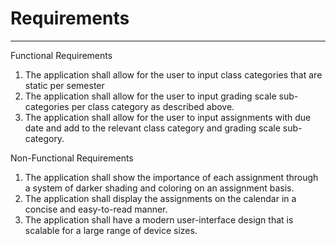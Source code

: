 # Requirements


* * *

Functional Requirements
1. The application shall allow for the user to input class categories that are static per semester
2. The application shall allow for the user to input grading scale sub-categories per class category as described above.
3. The application shall allow for the user to input assignments with due date and add to the relevant class category and grading scale sub-category.

Non-Functional Requirements
1. The application shall show the importance of each assignment through a system of darker shading and coloring on an assignment basis.
2. The application shall display the assignments on the calendar in a concise and easy-to-read manner.
3. The application shall have a modern user-interface design that is scalable for a large range of device sizes.